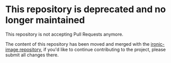 # This repository is deprecated and no longer maintained

This repository is not accepting Pull Requests anymore.

The content of this repository has been moved and merged with the
[ironic-image repository](https://github.com/openshift/ironic-image),
if you'd like to continue contributing to the project, please submit all
changes there.
